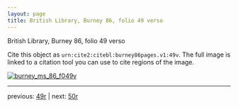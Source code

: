 ```yaml
---
layout: page
title: British Library, Burney 86, folio 49 verso
---
```


British Library, Burney 86, folio 49 verso

Cite this object as `urn:cite2:citebl:burney86pages.v1:49v`.  The full image is linked to a citation tool you can use to cite regions of the image.

[![burney_ms_86_f049v](http://www.homermultitext.org/iipsrv?IIIF=/project/homer/pyramidal/deepzoom/citebl/burney86imgs/v1/burney_ms_86_f049v.tif/full/800,/0/default.jpg)](http://www.homermultitext.org/ict2/?urn=urn:cite2:citebl:burney86imgs.v1:burney_ms_86_f049v) 

---

previous:  [49r](../49r/) | next: [50r](../50r/)